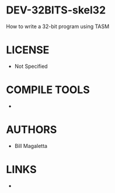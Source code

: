 DEV-32BITS-skel32
=================

How to write a 32-bit program using TASM

LICENSE
===============
* Not Specified

COMPILE TOOLS
===============
* 

AUTHORS
===============
* Bill Magaletta

LINKS
===============
* 
